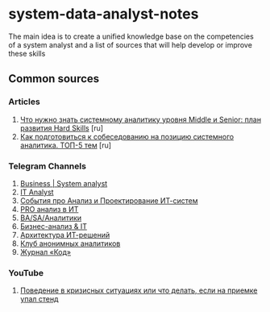 # system-data-analyst-notes
The main idea is to create a unified knowledge base on the competencies of a system analyst and a list of sources that will help develop or improve these skills

## Common sources
### Articles
1. [Что нужно знать системному аналитику уровня Middle и Senior: план развития Hard Skills](https://habr.com/ru/post/692580/) [ru]
2. [Как подготовиться к собеседованию на позицию системного аналитика. ТОП-5 тем](https://habr.com/ru/company/rtlabs/blog/569922/) [ru]

### Telegram Channels
1. [Business | System analyst](https://t.me/ba_and_sa)
2. [IT Analyst](https://t.me/analysis_it)
3. [События про Анализ и Проектирование ИТ-систем](https://t.me/itsysdes_events)
4. [PRO анализ в ИТ](https://t.me/spherical_analyst)
5. [BA/SA/Аналитики](https://t.me/spbcoachanel)
6. [Бизнес-анализ & IT](https://t.me/bamrus)
7. [Архитектура ИТ-решений](https://t.me/it_arch)
8. [Клуб анонимных аналитиков](https://t.me/analyst_club)
9. [Журнал «Код»](https://t.me/thecodemedia)

### YouTube
1. [Поведение в кризисных ситуациях или что делать, если на приемке упал стенд](https://www.youtube.com/watch?v=Zx-H3UEZSb8)
